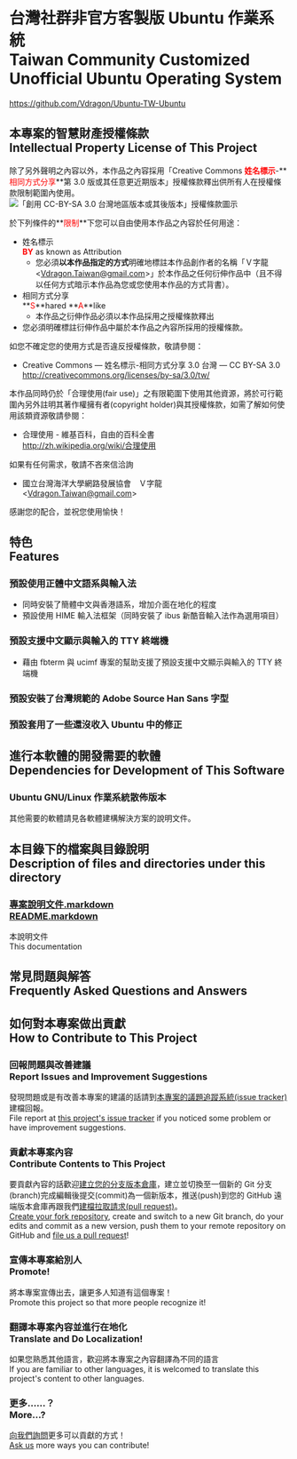 # 台灣社群非官方客製版 Ubuntu 作業系統<br />Taiwan Community Customized Unofficial Ubuntu Operating System
<https://github.com/Vdragon/Ubuntu-TW-Ubuntu>

## 本專案的智慧財產授權條款<br />Intellectual Property License of This Project
除了另外聲明之內容以外，本作品之內容採用「Creative Commons **<span class="important_warning" style="color: red">姓名標示</span>**-**<span class="important_warning" style="color: red">相同方式分享</span>**第 3.0 版或其任意更近期版本」授權條款釋出供所有人在授權條款限制範圍內使用。  
![「創用 CC-BY-SA 3.0 台灣地區版本或其後版本」授權條款圖示](https://cdn.rawgit.com/Vdragon/Vdragon_s_License_Templates/217eea4d6e13a5f72eddf1f1a3b22dbdee9e9639/Creative%20Commons/CC%20BY-SA/Resources/Creative%20Commons%20CC-BY-SA%20logo.svg)

於下列條件的**<span class="important_warning" style="color: red">限制</span>**下您可以自由使用本作品之內容於任何用途：

* 姓名標示  
  **<span class="important_warning" style="color: red">BY</span>** as known as Attribution
	* 您必須**以本作品指定的方式**明確地標註本作品創作者的名稱「Ｖ字龍 &lt;<Vdragon.Taiwan@gmail.com>&gt;」於本作品之任何衍伸作品中（且不得以任何方式暗示本作品為您或您使用本作品的方式背書）。
* 相同方式分享  
  **<span class="important_warning" style="color: red">S</span>**hared **<span class="important_warning" style="color: red">A</span>**like
	* 本作品之衍伸作品必須以本作品採用之授權條款釋出
* 您必須明確標註衍伸作品中屬於本作品之內容所採用的授權條款。

如您不確定您的使用方式是否違反授權條款，敬請參閱：

* Creative Commons — 姓名標示-相同方式分享 3.0 台灣 — CC BY-SA 3.0  
  <http://creativecommons.org/licenses/by-sa/3.0/tw/>

本作品同時仍於「合理使用(fair use)」之有限範圍下使用其他資源，將於可行範圍內另外註明其著作權擁有者(copyright holder)與其授權條款，如需了解如何使用該類資源敬請參閱：

* 合理使用 - 維基百科，自由的百科全書  
  <http://zh.wikipedia.org/wiki/合理使用>
  
如果有任何需求，敬請不吝來信洽詢

* 國立台灣海洋大學網路發展協會　Ｖ字龍  
  &lt;<Vdragon.Taiwan@gmail.com>&gt;

感謝您的配合，並祝您使用愉快！

## 特色<br />Features
### 預設使用正體中文語系與輸入法
* 同時安裝了簡體中文與香港語系，增加介面在地化的程度
* 預設使用 HIME 輸入法框架（同時安裝了 ibus 新酷音輸入法作為選用項目）

### 預設支援中文顯示與輸入的 TTY 終端機
* 藉由 fbterm 與 ucimf 專案的幫助支援了預設支援中文顯示與輸入的 TTY 終端機

### 預設安裝了台灣規範的 Adobe Source Han Sans 字型

### 預設套用了一些還沒收入 Ubuntu 中的修正

## 進行本軟體的開發需要的軟體<br />Dependencies for Development of This Software
### Ubuntu GNU/Linux 作業系統散佈版本

其他需要的軟體請見各軟體建構解決方案的說明文件。

## 本目錄下的檔案與目錄說明<br />Description of files and directories under this directory
### [專案說明文件.markdown<br />README.markdown](README.markdown)
本說明文件  
This documentation

## 常見問題與解答<br />Frequently Asked Questions and Answers

## 如何對本專案做出貢獻<br />How to Contribute to This Project
### 回報問題與改善建議<br />Report Issues and Improvement Suggestions
發現問題或是有改善本專案的建議的話請到[本專案的議題追蹤系統(issue tracker)](https://github.com/Vdragon/Ubuntu-TW-Ubuntu/issues)建檔回報。  
File report at [this project's issue tracker](https://github.com/Vdragon/Ubuntu-TW-Ubuntu/issues) if you noticed some problem or have improvement suggestions.

### 貢獻本專案內容<br />Contribute Contents to This Project
要貢獻內容的話歡迎[建立您的分支版本倉庫](https://github.com/Vdragon/Ubuntu-TW-Ubuntu/fork)，建立並切換至一個新的 Git 分支(branch)完成編輯後提交(commit)為一個新版本，推送(push)到您的 GitHub 遠端版本倉庫再跟我們[建檔拉取請求(pull request)](https://github.com/Vdragon/Ubuntu-TW-Ubuntu/pull/new)。  
[Create your fork repository](https://github.com/Vdragon/Ubuntu-TW-Ubuntu/fork), create and switch to a new Git branch, do your edits and commit as a new version, push them to your remote repository on GitHub and [file us a pull request](https://github.com/Vdragon/Ubuntu-TW-Ubuntu/pull/new)!

### 宣傳本專案給別人<br />Promote!
將本專案宣傳出去，讓更多人知道有這個專案！  
Promote this project so that more people recognize it!

### 翻譯本專案內容並進行在地化<br />Translate and Do Localization!
如果您熟悉其他語言，歡迎將本專案之內容翻譯為不同的語言  
If you are familiar to other languages, it is welcomed to translate this project's content to other languages.

### 更多……？<br />More...?
[向我們詢問](../../issues)更多可以貢獻的方式！    
[Ask us](../../issues) more ways you can contribute!
